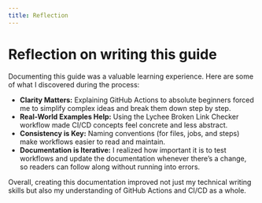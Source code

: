 ```yaml
---
title: Reflection
---
```


# Reflection on writing this guide

Documenting this guide was a valuable learning experience. Here are some of what I discovered during the process:

- **Clarity Matters:** Explaining GitHub Actions to absolute beginners forced me to simplify complex ideas and break them down step by step.
- **Real-World Examples Help:** Using the Lychee Broken Link Checker workflow made CI/CD concepts feel concrete and less abstract.
- **Consistency is Key:** Naming conventions (for files, jobs, and steps) make workflows easier to read and maintain.
- **Documentation is Iterative:** I realized how important it is to test workflows and update the documentation whenever there’s a change, so readers can follow along without running into errors.   

Overall, creating this documentation improved not just my technical writing skills but also my understanding of GitHub Actions and CI/CD as a whole.
